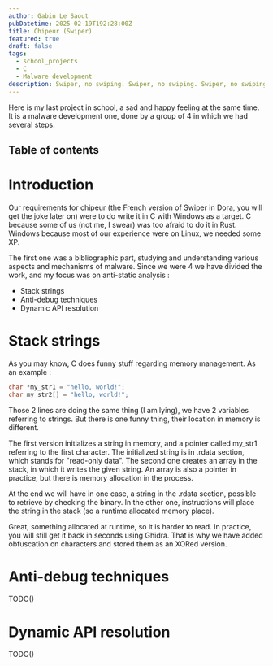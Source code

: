 ```yaml
---
author: Gabin Le Saout
pubDatetime: 2025-02-19T192:28:00Z
title: Chipeur (Swiper)
featured: true
draft: false
tags: 
  - school_projects
  - C
  - Malware development
description: Swiper, no swiping. Swiper, no swiping. Swiper, no swiping
---
```

Here is my last project in school, a sad and happy feeling at the same time. It is a malware development one, done by a group of 4 in which we had several steps.

## Table of contents
# Introduction

Our requirements for chipeur (the French version of Swiper in Dora, you will get the joke later on) were to do write it in C with Windows as a target. C because some of us (not me, I swear) was too afraid to do it in Rust. Windows because most of our experience were on Linux, we needed some XP.

The first one was a bibliographic part, studying and understanding various aspects and mechanisms of malware. Since we were 4 we have divided the work, and my focus was on anti-static analysis :
- Stack strings
- Anti-debug techniques
- Dynamic API resolution

# Stack strings

As you may know, C does funny stuff regarding memory management. As an example :
```C
char *my_str1 = "hello, world!";
char my_str2[] = "hello, world!";
```
Those 2 lines are doing the same thing (I am lying), we have 2 variables referring to strings. But there is one funny thing, their location in memory is different.

The first version initializes a string in memory, and a pointer called my_str1 referring to the first character. The initialized string is in .rdata section, which stands for "read-only data". 
The second one creates an array in the stack, in which it writes the given string. An array is also a pointer in practice, but there is memory allocation in the process.

At the end we will have in one case, a string in the .rdata section, possible to retrieve by checking the binary. In the other one, instructions will place the string in the stack (so a runtime allocated memory place).

Great, something allocated at runtime, so it is harder to read. In practice, you will still get it back in seconds using Ghidra. That is why we have added obfuscation on characters and stored them as an XORed version.

# Anti-debug techniques
TODO()
# Dynamic API resolution
TODO()
